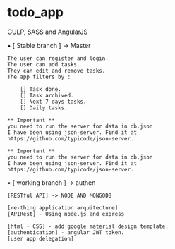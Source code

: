 # todo_app
GULP, SASS and AngularJS 

• [ Stable branch ] -> Master
	

	The user can register and login.
	The user can add tasks.
	They can edit and remove tasks.
	The app filters by :

		[] Task done.
		[] Task archived.
		[] Next 7 days tasks.
		[] Daily tasks.
		
	** Important ** 
	you need to run the server for data in db.json
	I have been using json-server. Find it at https://github.com/typicode/json-server.

	** Important ** 
	you need to run the server for data in db.json
	I have been using json-server. Find it at https://github.com/typicode/json-server.

• [ working branch ] -> authen

	[RESTful API] -> NODE AND MONGODB
 
	[re-thing application arquitecture]
	[APIRest] - Using node.js and express

	[html + CSS] - add google material design template.
	[authentication] - angular JWT token.
	[user app delegation]

